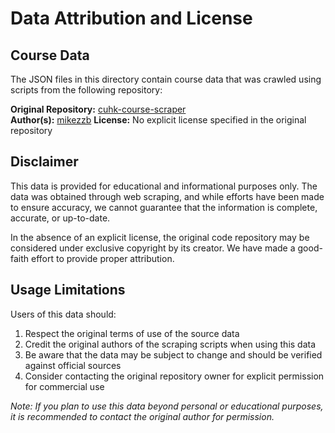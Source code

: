 # Data Attribution and License

## Course Data

The JSON files in this directory contain course data that was crawled using scripts from the following repository:

**Original Repository:** [cuhk-course-scraper](https://github.com/mikezzb/cuhk-course-scraper)  
**Author(s):** [mikezzb](https://github.com/mikezzb)
**License:** No explicit license specified in the original repository

## Disclaimer

This data is provided for educational and informational purposes only. The data was obtained through web scraping, and while efforts have been made to ensure accuracy, we cannot guarantee that the information is complete, accurate, or up-to-date.

In the absence of an explicit license, the original code repository may be considered under exclusive copyright by its creator. We have made a good-faith effort to provide proper attribution.

## Usage Limitations

Users of this data should:
1. Respect the original terms of use of the source data
2. Credit the original authors of the scraping scripts when using this data
3. Be aware that the data may be subject to change and should be verified against official sources
4. Consider contacting the original repository owner for explicit permission for commercial use

*Note: If you plan to use this data beyond personal or educational purposes, it is recommended to contact the original author for permission.* 